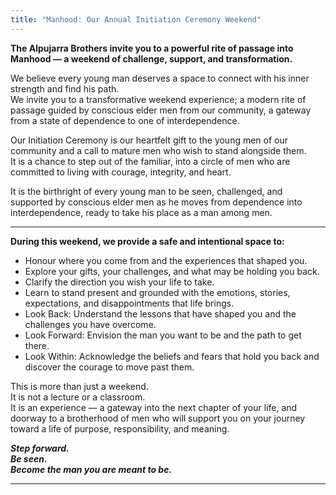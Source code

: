 ```yaml
---
title: "Manhood: Our Annual Initiation Ceremony Weekend"
---
```


**The Alpujarra Brothers invite you to a powerful rite of passage into Manhood — a weekend of challenge, support, and transformation.**

We believe every young man deserves a space to connect with his inner strength and find his path.\
We invite you to a transformative weekend experience; a modern rite of passage guided by conscious elder men from our community, a gateway from a state of dependence to one of interdependence.

Our Initiation Ceremony is our heartfelt gift to the young men of our community and a call to mature men who wish to stand alongside them.\
It is a chance to step out of the familiar, into a circle of men who are committed to living with courage, integrity, and heart.

It is the birthright of every young man to be seen, challenged, and supported by conscious elder men as he moves from dependence into interdependence, ready to take his place as a man among men.

--------------------

**During this weekend, we provide a safe and intentional space to:**

- Honour where you come from and the experiences that shaped you.
- Explore your gifts, your challenges, and what may be holding you back.
- Clarify the direction you wish your life to take.
- Learn to stand present and grounded with the emotions, stories, expectations, and disappointments that life brings.
- Look Back: Understand the lessons that have shaped you and the challenges you have overcome.
- Look Forward: Envision the man you want to be and the path to get there.
- Look Within: Acknowledge the beliefs and fears that hold you back and discover the courage to move past them.

This is more than just a weekend.\
It is not a lecture or a classroom.\
It is an experience — a gateway into the next chapter of your life, and doorway to a brotherhood of men who will support you on your journey toward a life of purpose, responsibility, and meaning.

***Step forward.\
Be seen.\
Become the man you are meant to be.***

---

